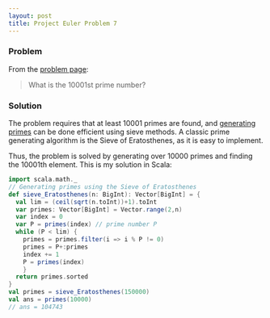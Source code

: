 ```yaml
---
layout: post
title: Project Euler Problem 7 
--- 
```


### Problem 
From the [problem page](https://projecteuler.net/problem=7): 
>What is the 10001st prime number?

### Solution 
The problem requires that at least 10001 primes are found, and [generating primes](https://en.wikipedia.org/wiki/Generating_primes)
can be done efficient using sieve methods. A classic prime generating algorithm is the Sieve of Eratosthenes, as it is easy 
to implement. 

Thus, the problem is solved by generating over 10000 primes and finding the 10001th element. 
This is my solution in Scala: 

```scala 
import scala.math._
// Generating primes using the Sieve of Eratosthenes 
def sieve_Eratosthenes(n: BigInt): Vector[BigInt] = {
  val lim = (ceil(sqrt(n.toInt))+1).toInt
  var primes: Vector[BigInt] = Vector.range(2,n)
  var index = 0
  var P = primes(index) // prime number P
  while (P < lim) {
    primes = primes.filter(i => i % P != 0)
    primes = P+:primes 
    index += 1 
    P = primes(index)
    }
  return primes.sorted
}
val primes = sieve_Eratosthenes(150000)
val ans = primes(10000)
// ans = 104743
``` 

